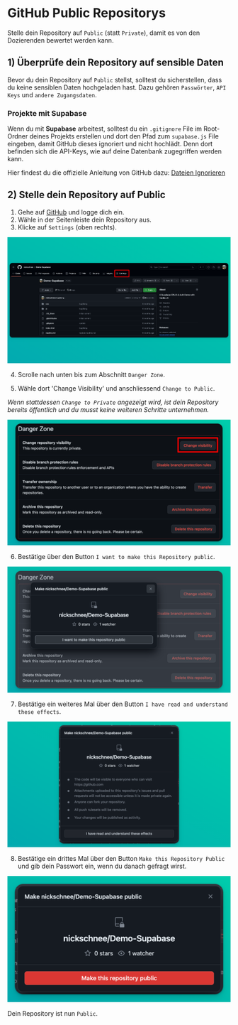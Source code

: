 # GitHub Public Repositorys

Stelle dein Repository auf `Public` (statt `Private`), damit es von den Dozierenden bewertet werden kann.

## 1) Überprüfe dein Repository auf sensible Daten

Bevor du dein Repository auf `Public` stellst, solltest du sicherstellen, dass du keine sensiblen Daten hochgeladen hast. Dazu gehören `Passwörter`, `API Keys` und `andere Zugangsdaten`.

### Projekte mit Supabase

Wenn du mit **Supabase** arbeitest, solltest du ein `.gitignore` File im Root-Ordner deines Projekts erstellen und dort den Pfad zum `supabase.js` File eingeben, damit GitHub dieses ignoriert und nicht hochlädt. Denn dort befinden sich die API-Keys, wie auf deine Datenbank zugegriffen werden kann.

Hier findest du die offizielle Anleitung von GitHub dazu: [Dateien Ignorieren](https://docs.github.com/de/get-started/getting-started-with-git/ignoring-files) 

## 2) Stelle dein Repository auf Public

1) Gehe auf [GitHub](https://www.github.com) und logge dich ein.
2) Wähle in der Seitenleiste dein Repository aus.
3) Klicke auf `Settings` (oben rechts).

![](images/github_public_10.png)

4) Scrolle nach unten bis zum Abschnitt `Danger Zone`.

5) Wähle dort 'Change Visibility' und anschliessend `Change to Public`.

*Wenn stattdessen `Change to Private` angezeigt wird, ist dein Repository bereits öffentlich und du musst keine weiteren Schritte unternehmen.*

![](images/github_public_20.png)

6) Bestätige über den Button `I want to make this Repository public`.

![](images/github_public_30.png)

7) Bestätige ein weiteres Mal über den Button `I have read and understand these effects`.

![](images/github_public_40.png)

8) Bestätige ein drittes Mal über den Button `Make this Repository Public` und gib dein Passwort ein, wenn du danach gefragt wirst.

![](images/github_public_50.png)

Dein Repository ist nun `Public`.

